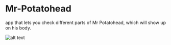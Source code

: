 # Mr-Potatohead
app that lets you check different parts of Mr Potatohead, which will show up on his body.

![alt text](https://raw.githubusercontent.com/juliaschaap21/Mr-Potatohead/master/afbeelding1.png)

